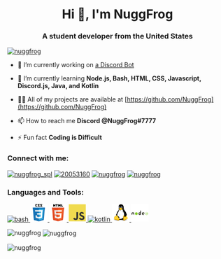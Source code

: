 <h1 align="center">Hi 👋, I'm NuggFrog</h1>
<h3 align="center">A student developer from the United States</h3>

<p align="left"> <a href="https://github.com/ryo-ma/github-profile-trophy"><img src="https://github-profile-trophy.vercel.app/?username=nuggfrog" alt="nuggfrog" /></a> </p>

- 🔭 I’m currently working on [a Discord Bot](https://github.com/NuggFrog/basicdiscordbotpublic)

- 🌱 I’m currently learning **Node.js, Bash, HTML, CSS, Javascript, Discord.js, Java, and Kotlin**

- 👨‍💻 All of my projects are available at [https://github.com/NuggFrog](https://github.com/NuggFrog)

- 📫 How to reach me **Discord @NuggFrog#7777**

- ⚡ Fun fact **Coding is Difficult**

<h3 align="left">Connect with me:</h3>
<p align="left">
<a href="https://twitter.com/nuggfrog_spl" target="blank"><img align="center" src="https://raw.githubusercontent.com/rahuldkjain/github-profile-readme-generator/master/src/images/icons/Social/twitter.svg" alt="nuggfrog_spl" height="30" width="40" /></a>
<a href="https://stackoverflow.com/users/20053160" target="blank"><img align="center" src="https://raw.githubusercontent.com/rahuldkjain/github-profile-readme-generator/master/src/images/icons/Social/stack-overflow.svg" alt="20053160" height="30" width="40" /></a>
<a href="https://www.youtube.com/c/nuggfrog" target="blank"><img align="center" src="https://raw.githubusercontent.com/rahuldkjain/github-profile-readme-generator/master/src/images/icons/Social/youtube.svg" alt="nuggfrog" height="30" width="40" /></a>
<a href="https://www.leetcode.com/nuggfrog" target="blank"><img align="center" src="https://raw.githubusercontent.com/rahuldkjain/github-profile-readme-generator/master/src/images/icons/Social/leet-code.svg" alt="nuggfrog" height="30" width="40" /></a>
</p>

<h3 align="left">Languages and Tools:</h3>
<p align="left"> <a href="https://www.gnu.org/software/bash/" target="_blank" rel="noreferrer"> <img src="https://www.vectorlogo.zone/logos/gnu_bash/gnu_bash-icon.svg" alt="bash" width="40" height="40"/> </a> <a href="https://www.w3schools.com/css/" target="_blank" rel="noreferrer"> <img src="https://raw.githubusercontent.com/devicons/devicon/master/icons/css3/css3-original-wordmark.svg" alt="css3" width="40" height="40"/> </a> <a href="https://www.w3.org/html/" target="_blank" rel="noreferrer"> <img src="https://raw.githubusercontent.com/devicons/devicon/master/icons/html5/html5-original-wordmark.svg" alt="html5" width="40" height="40"/> </a> <a href="https://developer.mozilla.org/en-US/docs/Web/JavaScript" target="_blank" rel="noreferrer"> <img src="https://raw.githubusercontent.com/devicons/devicon/master/icons/javascript/javascript-original.svg" alt="javascript" width="40" height="40"/> </a> <a href="https://kotlinlang.org" target="_blank" rel="noreferrer"> <img src="https://www.vectorlogo.zone/logos/kotlinlang/kotlinlang-icon.svg" alt="kotlin" width="40" height="40"/> </a> <a href="https://www.linux.org/" target="_blank" rel="noreferrer"> <img src="https://raw.githubusercontent.com/devicons/devicon/master/icons/linux/linux-original.svg" alt="linux" width="40" height="40"/> </a> <a href="https://nodejs.org" target="_blank" rel="noreferrer"> <img src="https://raw.githubusercontent.com/devicons/devicon/master/icons/nodejs/nodejs-original-wordmark.svg" alt="nodejs" width="40" height="40"/> </a> </p>

<p><img align="left" src="https://github-readme-stats.vercel.app/api/top-langs?username=nuggfrog&show_icons=true&locale=en&layout=compact" alt="nuggfrog" /></p>

<p>&nbsp;<img align="center" src="https://github-readme-stats.vercel.app/api?username=nuggfrog&show_icons=true&locale=en" alt="nuggfrog" /></p>

<p><img align="center" src="https://github-readme-streak-stats.herokuapp.com/?user=nuggfrog&" alt="nuggfrog" /></p>

<!---
created with https://rahuldkjain.github.io/gh-profile-readme-generator/
--->

<!---
NuggFrog/NuggFrog is a ✨ special ✨ repository because its `README.md` (this file) appears on your GitHub profile.
You can click the Preview link to take a look at your changes.
--->
